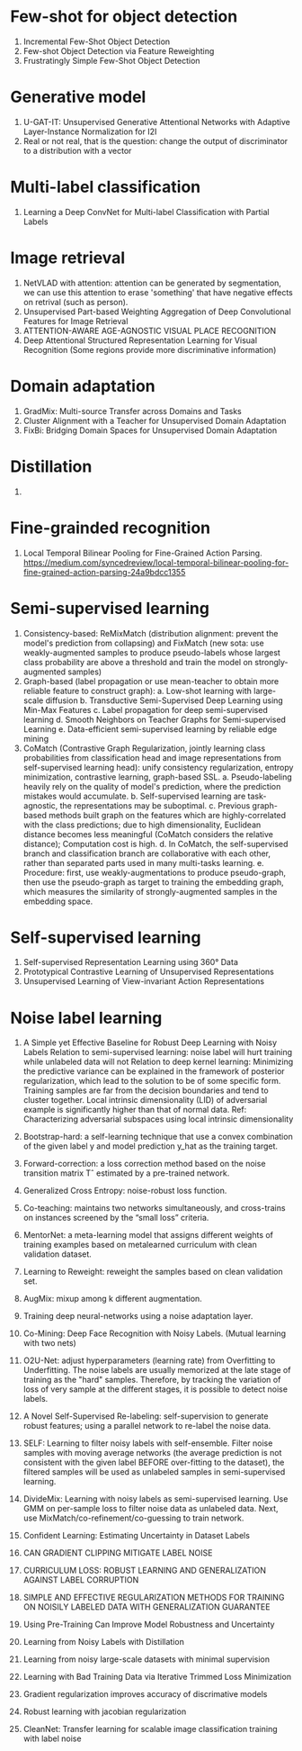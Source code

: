 # Few-shot for object detection
1. Incremental Few-Shot Object Detection
2. Few-shot Object Detection via Feature Reweighting
3. Frustratingly Simple Few-Shot Object Detection

# Generative model
1. U-GAT-IT: Unsupervised Generative Attentional Networks with Adaptive Layer-Instance Normalization for I2I
2. Real or not real, that is the question: change the output of discriminator to a distribution with a vector

# Multi-label classification
1. Learning a Deep ConvNet for Multi-label Classification with Partial Labels

# Image retrieval
1. NetVLAD with attention: attention can be generated by segmentation, we can use this attention to erase 'something' that have negative effects on retrival (such as person).
2. Unsupervised Part-based Weighting Aggregation of Deep Convolutional Features for Image Retrieval
3. ATTENTION-AWARE AGE-AGNOSTIC VISUAL PLACE RECOGNITION
4. Deep Attentional Structured Representation Learning for Visual Recognition (Some regions provide more discriminative information)


# Domain adaptation
1. GradMix: Multi-source Transfer across Domains and Tasks
2. Cluster Alignment with a Teacher for Unsupervised Domain Adaptation
3. FixBi: Bridging Domain Spaces for Unsupervised Domain Adaptation

# Distillation
1. 

# Fine-grainded recognition
1. Local Temporal Bilinear Pooling for Fine-Grained Action Parsing. https://medium.com/syncedreview/local-temporal-bilinear-pooling-for-fine-grained-action-parsing-24a9bdcc1355


# Semi-supervised learning
1. Consistency-based: ReMixMatch (distribution alignment: prevent the model's prediction from collapsing) and FixMatch (new sota: use weakly-augmented samples to produce pseudo-labels whose largest class probability are above a threshold and train the model on strongly-augmented samples)
2. Graph-based (label propagation or use mean-teacher to obtain more reliable feature to construct graph):
   a. Low-shot learning with large-scale diffusion
   b. Transductive Semi-Supervised Deep Learning using Min-Max Features
   c. Label propagation for deep semi-supervised learning
   d. Smooth Neighbors on Teacher Graphs for Semi-supervised Learning
   e. Data-efficient semi-supervised learning by reliable edge mining
3. CoMatch (Contrastive Graph Regularization, jointly learning class probabilities from classification head and image representations from self-supervised learning head): unify consistency regularization, entropy minimization, contrastive learning, graph-based SSL.
   a. Pseudo-labeling heavily rely on the quality of model's prediction, where the prediction mistakes would accumulate.
   b. Self-supervised learning are task-agnostic, the representations may be suboptimal.
   c. Previous graph-based methods built graph on the features which are highly-correlated with the class predictions; due to high dimensionality, Euclidean distance becomes less meaningful (CoMatch considers the relative distance); Computation cost is high.
   d. In CoMatch, the self-supervised branch and classification branch are collaborative with each other, rather than separated parts used in many multi-tasks learning.
   e. Procedure: first, use weakly-augmentations to produce pseudo-graph, then use the pseudo-graph as target to training the embedding graph, which measures the similarity of strongly-augmented samples in the embedding space.

   
# Self-supervised learning
1. Self-supervised Representation Learning using 360° Data
2. Prototypical Contrastive Learning of Unsupervised Representations
3. Unsupervised Learning of View-invariant Action Representations
   
# Noise label learning
1. A Simple yet Effective Baseline for Robust Deep Learning with Noisy Labels 
   Relation to semi-supervised learning: noise label will hurt training while unlabeled data will not
   Relation to deep kernel learning: Minimizing the predictive variance can be explained in the framework of posterior regularization, which lead to the solution to be of some specific form. Training samples are far from the decision boundaries and tend to cluster together.
   Local intrinsic dimensionality (LID) of adversarial example is significantly higher than that of normal data. Ref: Characterizing adversarial subspaces using local intrinsic dimensionality
   
2. Bootstrap-hard:  a self-learning technique that use a convex combination of the given label y and model prediction y_hat as the training target.
3. Forward-correction:  a loss correction method based on the noise transition matrix Tˆ estimated by a pre-trained network.
4. Generalized Cross Entropy: noise-robust loss function.
5. Co-teaching: maintains two networks simultaneously, and cross-trains on instances screened by the “small loss” criteria.
6. MentorNet: a meta-learning model that assigns different weights of training examples based on metalearned curriculum with clean validation dataset.
7. Learning to Reweight: reweight the samples based on clean validation set.
8. AugMix: mixup among k different augmentation.
9. Training deep neural-networks using a noise adaptation layer.
10. Co-Mining: Deep Face Recognition with Noisy Labels. (Mutual learning with two nets)
11. O2U-Net: adjust hyperparameters (learning rate) from Overfitting to Underfitting. The noise labels are usually memorized at the late stage of training as the "hard" samples. Therefore, by tracking the variation of loss of very sample at the different stages, it is possible to detect noise labels.
12. A Novel Self-Supervised Re-labeling: self-supervision to generate robust features; using a parallel network to re-label the noise data.
13. SELF: Learning to filter noisy labels with self-ensemble. Filter noise samples with moving average networks (the average prediction is not consistent with the given label BEFORE over-fitting to the dataset), the filtered samples will be used as unlabeled samples in semi-supervised learning.
14. DivideMix: Learning with noisy labels as semi-supervised learning. Use GMM on per-sample loss to filter noise data as unlabeled data. Next, use MixMatch/co-refinement/co-guessing to train network.
15. Confident Learning: Estimating Uncertainty in Dataset Labels
16. CAN GRADIENT CLIPPING MITIGATE LABEL NOISE
17. CURRICULUM LOSS: ROBUST LEARNING AND GENERALIZATION AGAINST LABEL CORRUPTION
18. SIMPLE AND EFFECTIVE REGULARIZATION METHODS FOR TRAINING ON NOISILY LABELED DATA WITH GENERALIZATION GUARANTEE
19. Using Pre-Training Can Improve Model Robustness and Uncertainty
20. Learning from Noisy Labels with Distillation
21. Learning from noisy large-scale datasets with minimal supervision
22. Learning with Bad Training Data via Iterative Trimmed Loss Minimization
23. Gradient regularization improves accuracy of discrimative models
24. Robust learning with jacobian regularization
25. CleanNet: Transfer learning for scalable image classification training with label noise
